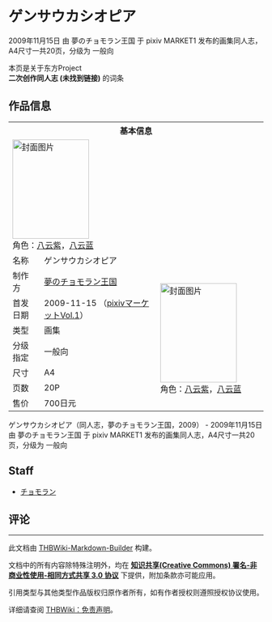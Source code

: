 # ゲンサウカシオピア

<!-- source html: G:\repos\THBWiki-Markdown-Builder\THBWikiMarkdown\Temp\main\0\0a\ns0%3A%E3%82%B2%E3%83%B3%E3%82%B5%E3%82%A6%E3%82%AB%E3%82%B7%E3%82%AA%E3%83%94%E3%82%A2.html -->

2009年11月15日 由 夢のチョモラン王国 于 pixiv MARKET1 发布的画集同人志，A4尺寸一共20页，分级为 一般向

本页是关于东方Project  
 **二次创作同人志 (未找到链接)** 的词条
## 作品信息

<table><tbody><tr><th colspan="3">基本信息</th></tr><tr><td class="cover-artwork-mobile" colspan="2"><a href="./文件-ゲンサウカシオピア封面.jpg.md" class="image" title="封面图片"><img alt="封面图片" src="https://upload.thwiki.cc/thumb/0/03/%E3%82%B2%E3%83%B3%E3%82%B5%E3%82%A6%E3%82%AB%E3%82%B7%E3%82%AA%E3%83%94%E3%82%A2%E5%B0%81%E9%9D%A2.jpg/151px-%E3%82%B2%E3%83%B3%E3%82%B5%E3%82%A6%E3%82%AB%E3%82%B7%E3%82%AA%E3%83%94%E3%82%A2%E5%B0%81%E9%9D%A2.jpg" decoding="async" loading="lazy" width="151" height="196" srcset="https://upload.thwiki.cc/thumb/0/03/%E3%82%B2%E3%83%B3%E3%82%B5%E3%82%A6%E3%82%AB%E3%82%B7%E3%82%AA%E3%83%94%E3%82%A2%E5%B0%81%E9%9D%A2.jpg/227px-%E3%82%B2%E3%83%B3%E3%82%B5%E3%82%A6%E3%82%AB%E3%82%B7%E3%82%AA%E3%83%94%E3%82%A2%E5%B0%81%E9%9D%A2.jpg 1.5x, https://upload.thwiki.cc/thumb/0/03/%E3%82%B2%E3%83%B3%E3%82%B5%E3%82%A6%E3%82%AB%E3%82%B7%E3%82%AA%E3%83%94%E3%82%A2%E5%B0%81%E9%9D%A2.jpg/303px-%E3%82%B2%E3%83%B3%E3%82%B5%E3%82%A6%E3%82%AB%E3%82%B7%E3%82%AA%E3%83%94%E3%82%A2%E5%B0%81%E9%9D%A2.jpg 2x" data-file-width="519" data-file-height="672"></a><div class="cover-char">角色：<a href="./八云紫.md" title="八云紫">八云紫</a>，<a href="./八云蓝.md" title="八云蓝">八云蓝</a></div></td>
</tr><tr><td class="label">名称</td><td colspan="2"> ゲンサウカシオピア </td></tr><tr><td class="label">制作方</td><td><a href="./夢のチョモラン王国.md" title="夢のチョモラン王国">夢のチョモラン王国</a></td><td class="cover-artwork" rowspan="7" style="min-width:196px;"><a href="./文件-ゲンサウカシオピア封面.jpg.md" class="image" title="封面图片"><img alt="封面图片" src="https://upload.thwiki.cc/thumb/0/03/%E3%82%B2%E3%83%B3%E3%82%B5%E3%82%A6%E3%82%AB%E3%82%B7%E3%82%AA%E3%83%94%E3%82%A2%E5%B0%81%E9%9D%A2.jpg/151px-%E3%82%B2%E3%83%B3%E3%82%B5%E3%82%A6%E3%82%AB%E3%82%B7%E3%82%AA%E3%83%94%E3%82%A2%E5%B0%81%E9%9D%A2.jpg" decoding="async" loading="lazy" width="151" height="196" srcset="https://upload.thwiki.cc/thumb/0/03/%E3%82%B2%E3%83%B3%E3%82%B5%E3%82%A6%E3%82%AB%E3%82%B7%E3%82%AA%E3%83%94%E3%82%A2%E5%B0%81%E9%9D%A2.jpg/227px-%E3%82%B2%E3%83%B3%E3%82%B5%E3%82%A6%E3%82%AB%E3%82%B7%E3%82%AA%E3%83%94%E3%82%A2%E5%B0%81%E9%9D%A2.jpg 1.5x, https://upload.thwiki.cc/thumb/0/03/%E3%82%B2%E3%83%B3%E3%82%B5%E3%82%A6%E3%82%AB%E3%82%B7%E3%82%AA%E3%83%94%E3%82%A2%E5%B0%81%E9%9D%A2.jpg/303px-%E3%82%B2%E3%83%B3%E3%82%B5%E3%82%A6%E3%82%AB%E3%82%B7%E3%82%AA%E3%83%94%E3%82%A2%E5%B0%81%E9%9D%A2.jpg 2x" data-file-width="519" data-file-height="672"></a><div class="cover-char">角色：<a href="./八云紫.md" title="八云紫">八云紫</a>，<a href="./八云蓝.md" title="八云蓝">八云蓝</a></div></td>
</tr><tr><td class="label">首发日期</td><td>2009-11-15&#160;（<a href="/展会作品列表?e=pixiv+MARKET%231">pixivマーケットVol.1</a>）</td></tr><tr><td class="label">类型</td><td>画集</td></tr><tr><td class="label">分级指定</td><td>一般向</td></tr><tr><td class="label">尺寸</td><td>A4</td></tr><tr><td class="label">页数</td><td>20P</td></tr><tr><td class="label">售价</td><td>700日元</td></tr></tbody></table>

ゲンサウカシオピア（同人志，夢のチョモラン王国，2009） - 2009年11月15日 由 夢のチョモラン王国 于 pixiv MARKET1 发布的画集同人志，A4尺寸一共20页，分级为 一般向
## Staff
- [チョモラン](./チョモラン.md)

## 评论




---

此文档由 [THBWiki-Markdown-Builder](https://github.com/Delsin-Yu/THBWiki-Markdown-Builder) 构建。

文档中的所有内容除特殊注明外，均在 [**知识共享(Creative Commons) 署名-非商业性使用-相同方式共享 3.0 协议**](https://creativecommons.org/licenses/by-sa/3.0/deed.zh-hans) 下提供，附加条款亦可能应用。

引用类型与其他类型作品版权归原作者所有，如有作者授权则遵照授权协议使用。

详细请查阅 [THBWiki：免责声明](https://thbwiki.cc/THBWiki:%E5%85%8D%E8%B4%A3%E5%A3%B0%E6%98%8E)。

